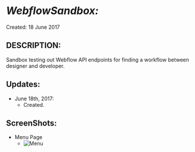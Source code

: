 # _WebflowSandbox:_
Created: 18 June 2017

## DESCRIPTION:
Sandbox testing out Webflow API endpoints for finding a workflow between designer and developer.

<!-- ## Setup:
  - `npm i` to install dependencies
  - touch a ".env" file and add 3 variables
    * BASE_URL=http://localhost:3000/
    * DEPLOY_URL=(your deployed url)
    * NODE_ENV=development
      - WARNING: You will not successfully spin up the app without doing this step.
  - `npm start` for development server
    * Once the "webpack built xxxxxx..." message appears (May take a few moments) the app will start.
  - `npm run build` for production server
    * This command will automatically change the NODE_ENV env variable to "production" and set off a chain of events for creating a bundle for production.


  NOTE: I Highly recommend running `npm update --save` to update package json before running `npm start` or `npm build`. -->

## Updates:
* June 18th, 2017:
  - Created.

## ScreenShots:
* Menu Page
  - <img src="foobar" alt="Menu"/>
